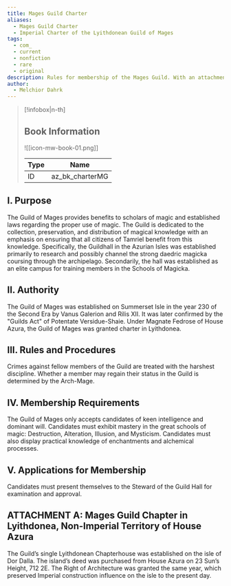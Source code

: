 ```yaml
---
title: Mages Guild Charter
aliases:
  - Mages Guild Charter
  - Imperial Charter of the Lyithdonean Guild of Mages
tags:
  - com_
  - current
  - nonfiction
  - rare
  - original
description: Rules for membership of the Mages Guild. With an attachment dealing with the Lyithdonea branch.
author:
  - Melchior Dahrk
---
```

> [!infobox|n-th]
> 
> ## Book Information
> 
> ![[icon-mw-book-01.png]]
> 
> | Type | Name |
> | --- | --- |
> | ID | az_bk_charterMG |

## I. Purpose  
  
The Guild of Mages provides benefits to scholars of magic and established laws regarding the proper use of magic. The Guild is dedicated to the collection, preservation, and distribution of magical knowledge with an emphasis on ensuring that all citizens of Tamriel benefit from this knowledge. Specifically, the Guildhall in the Azurian Isles was established primarily to research and possibly channel the strong daedric magicka coursing through the archipelago. Secondarily, the hall was established as an elite campus for training members in the Schools of Magicka.  
  
## II. Authority  
  
The Guild of Mages was established on Summerset Isle in the year 230 of the Second Era by Vanus Galerion and Rilis XII. It was later confirmed by the "Guilds Act" of Potentate Versidue-Shaie. Under Magnate Fedrose of House Azura, the Guild of Mages was granted charter in Lyithdonea.  
  
## III. Rules and Procedures  
  
Crimes against fellow members of the Guild are treated with the harshest discipline. Whether a member may regain their status in the Guild is determined by the Arch-Mage.  
  
## IV. Membership Requirements  
  
The Guild of Mages only accepts candidates of keen intelligence and dominant will. Candidates must exhibit mastery in the great schools of magic: Destruction, Alteration, Illusion, and Mysticism. Candidates must also display practical knowledge of enchantments and alchemical processes.  
  
## V. Applications for Membership  
  
Candidates must present themselves to the Steward of the Guild Hall for examination and approval.  
  
## ATTACHMENT A: Mages Guild Chapter in Lyithdonea, Non-Imperial Territory of House Azura  
  
The Guild’s single Lyithdonean Chapterhouse was established on the isle of Dor Dalla. The island’s deed was purchased from House Azura on 23 Sun’s Height, 712 2E. The Right of Architecture was granted the same year, which preserved Imperial construction influence on the isle to the present day.